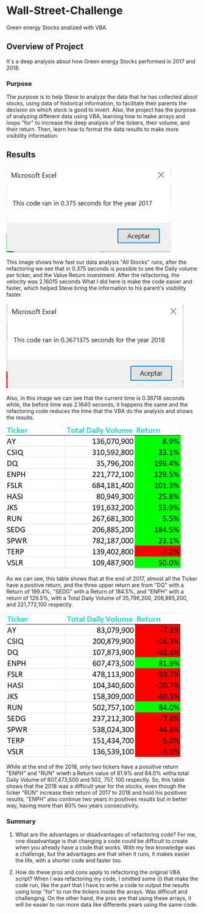 # Wall-Street-Challenge
Green energy Stocks analized with VBA

## Overview of Project 
It´s a deep analysis about how Green energy Stocks performed in 2017 and 2018.

### Purpose 
The purpose is to help Steve to analyze the data that he has collected about stocks, using data of historical information, to facilitate their parents the decision on which stock is good to invert. Also, the project has the purpose of analyzing different data using VBA, learning how to make arrays and loops "for" to increase the deep analysis of the tickers, their volume, and their return. Then, learn how to format the data results to make more visibility information.

## Results 
![VBA_Challenge_2017](VBA_Challenge_2017.png)

This image shows how fast our data analysis "All Stocks" runs, after the refactoring we see that in 0.375 seconds is possible to see the Daily volume per ticker, and the Value Return investment. After the refactoring, the velocity was 2.16015 seconds What I did here is make the code easier and faster, which helped Steve bring the information to his parent's visibility faster. 

![VBA_Challenge_2018](VBA_Challenge_2018.png)

Also, in this image we can see that the current time is 0.36718 seconds while, the before time was 2.1640 seconds, it happens the same and the refactoring code reduces the time that the VBA do the analysis and shows the results.

![VBA_Challenge_2017_table](VBA_Challenge_2017_table.png)

As we can see, this table shows that at the end of 2017, almost all the Ticker have a positive return, and the three upper return are from "DQ" with a Return of 199.4%, "SEDG" with a  Return  of 184.5%, and "ENPH" with a return of 129.5%, with a Total Daily Volume of 35,796,200,  206,885,200,  and 221,772,100 respectly. 

![VBA_Challenge_2018_table](VBA_Challenge_2018_table.png)

While at the end of the 2018, only two tickers have a possitive return "ENPH" and "RUN" wiwth a Return value of 81.9% and 84.0% witha total Daily Volume of 607,473,500 and 502, 757, 100 respectly. 
So, this table shows that the 2018 was a difficult year for the stocks, even though the ticker "RUN" increase their return of 2017 to 2018 and hold his positives results, "ENPH" also continue two years in positives results but in better way, having more than 80% two years consecutivity.  

### Summary

1. What are the advantages or disadvantages of refactoring code?
For me, one disadvantage is that changing a code could be difficult to create when you already have a code that works. With my few knowledge was a challenge, but the advantages are that when it runs, it makes easier the life, with a shorter code and faster too. 

2. How do these pros and cons apply to refactoring the original VBA script?
When I was refactoring my code, I omitted some (i) that make the code run, like the part that I have to write a code to output the results using loop "for" to run the tickers inside the arrays. Was difficult and challenging.
On the other hand, the pros are that using these arrays, it will be easier to run more data like differents years using the same code.  

